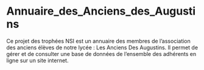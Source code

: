 # Annuaire_des_Anciens_des_Augustins
Ce projet des trophées NSI est un annuaire des membres de l’association des anciens élèves de notre lycée : Les Anciens Des Augustins. Il permet de gérer et de consulter une base de données de l’ensemble des adhérents en ligne sur un site internet.
